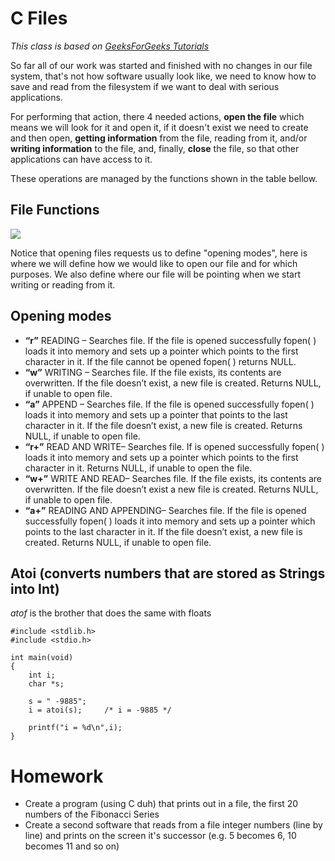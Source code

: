 # C Files
*This class is based on  [GeeksForGeeks Tutorials](https://www.geeksforgeeks.org/basics-file-handling-c/)*

So far all of our work was started and finished with no changes in our file system, that's not how software usually look like, we need to know how to save and read from the filesystem if we want to deal with serious applications.

For performing that action, there 4 needed actions, **open the file** which means we will look for it and open it, if it doesn't exist we need to create and then open, **getting  information** from the file, reading from it, and/or **writing information** to the file, and, finally, **close** the file, so that other applications can have access to it.

These operations are managed by the functions shown in the table bellow.

## File Functions
![](https://media.geeksforgeeks.org/wp-content/uploads/File-functions.jpg)

Notice that opening files requests us to define "opening modes", here is where we will define how we would like to open our file and for which purposes. We also define where our file will be pointing when we start writing or reading from it. 

## Opening modes
* **“r”** READING – Searches file. If the file is opened successfully fopen( ) loads it into memory and sets up a pointer which points to the first character in it. If the file cannot be opened fopen( ) returns NULL.
* **“w”** WRITING – Searches file. If the file exists, its contents are overwritten. If the file doesn’t exist, a new file is created. Returns NULL, if unable to open file.
* **“a”** APPEND – Searches file. If the file is opened successfully fopen( ) loads it into memory and sets up a pointer that points to the last character in it. If the file doesn’t exist, a new file is created. Returns NULL, if unable to open file.
* **“r+”** READ AND WRITE– Searches file. If is opened successfully fopen( ) loads it into memory and sets up a pointer which points to the first character in it. Returns NULL, if unable to open the file.
* **“w+”** WRITE AND READ– Searches file. If the file exists, its contents are overwritten. If the file doesn’t exist a new file is created. Returns NULL, if unable to open file.
* **“a+”** READING AND APPENDING– Searches file. If the file is opened successfully fopen( ) loads it into memory and sets up a pointer which points to the last character in it. If the file doesn’t exist, a new file is created. Returns NULL, if unable to open file.


## Atoi (converts numbers that are stored as Strings into Int)

*atof* is the brother that does the same with floats

    #include <stdlib.h>
    #include <stdio.h>

    int main(void)
    {
        int i;
        char *s;

        s = " -9885";
        i = atoi(s);     /* i = -9885 */

        printf("i = %d\n",i);
    }

# Homework

* Create a program (using C duh) that prints out in a file, the first 20 numbers of the Fibonacci Series
* Create a second software that reads from a file integer numbers (line by line) and prints on the screen it's successor (e.g. 5 becomes 6, 10 becomes 11 and so on)
